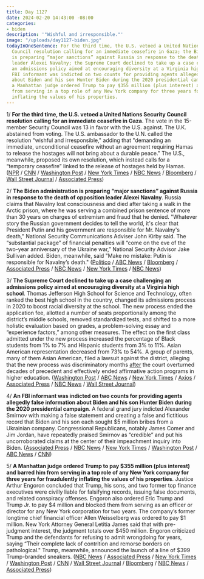 ```yaml
---
title: Day 1127
date: 2024-02-20 14:43:00 -08:00
categories:
- biden
description: '"Wishful and irresponsible."'
image: "/uploads/day1127-biden.jpg"
todayInOneSentence: For the third time, the U.S. vetoed a United Nations Security
  Council resolution calling for an immediate ceasefire in Gaza; the Biden administration
  is preparing “major sanctions” against Russia in response to the death of opposition
  leader Alexei Navalny; the Supreme Court declined to take up a case challenging
  an admissions policy aimed at encouraging diversity at a Virginia high school; an
  FBI informant was indicted on two counts for providing agents allegedly false information
  about Biden and his son Hunter Biden during the 2020 presidential campaign; and
  a Manhattan judge ordered Trump to pay $355 million (plus interest) and barred him
  from serving in a top role of any New York company for three years for fraudulently
  inflating the values of his properties.
---
```


1/ **For the third time, the U.S. vetoed a United Nations Security Council resolution calling for an immediate ceasefire in Gaza**. The vote in the 15-member Security Council was 13 in favor with the U.S. against. The U.K. abstained from voting.  The U.S. ambassador to the U.N. called the resolution “wishful and irresponsible," adding that "demanding an immediate, unconditional ceasefire without an agreement requiring Hamas to release the hostages will not bring about a durable peace." The U.S., meanwhile, proposed its own resolution, which instead calls for a “temporary ceasefire” linked to the release of hostages held by Hamas. ([NPR](https://www.npr.org/2024/02/20/1232636543/un-security-council-gaza-cease-fire-vote) / [CNN](https://www.cnn.com/2024/02/20/politics/un-gaza-ceasefire-algeria-resolution-vote-intl) / [Washington Post](https://www.washingtonpost.com/world/2024/02/20/israel-hamas-war-news-gaza-palestine/#link-WFZGMWGGWNDNNOK4AAH2CTEXVY) / [New York Times](https://www.nytimes.com/live/2024/02/20/world/israel-hamas-war-gaza-news) / [NBC News](https://www.nbcnews.com/news/world/live-blog/israel-hamas-war-live-updates-rcna139513) / [Bloomberg](https://www.bloomberg.com/news/articles/2024-02-20/us-vetoes-un-security-council-resolution-urging-gaza-cease-fire?sref=MIBMEEoj) / [Wall Street Journal](https://www.wsj.com/world/middle-east/u-s-drafts-u-n-resolution-calling-for-temporary-cease-fire-in-gaza-ad5c58ce) / [Associated Press](https://apnews.com/article/un-israel-palestinians-gaza-ceasefire-resolution-vote-350c86ef261bf1a00a2515cf22764de5))

2/ **The Biden administration is preparing “major sanctions” against Russia in response to the death of opposition leader Alexei Navalny**. Russia claims that Navalny lost consciousness and died after taking a walk in the Arctic prison, where he was serving a combined prison sentence of more than 30 years on charges of extremism and fraud that he denied. "Whatever story the Russian government decides to tell the world, it's clear that President Putin and his government are responsible for Mr. Navalny's death," National Security Communications Adviser John Kirby said. The “substantial package” of financial penalties will “come on the eve of the two-year anniversary of the Ukraine war,” National Security Advisor Jake Sullivan added. Biden, meanwhile, said "Make no mistake: Putin is responsible for Navalny’s death." ([Politico](https://www.politico.com/news/2024/02/20/russia-sanctions-navalny-putin-00142183) / [ABC News](https://abcnews.go.com/Politics/white-house-target-russia-major-sanctions-response-navalnys/story?id=107372788) / [Bloomberg](https://www.bloomberg.com/news/articles/2024-02-20/white-house-vows-major-sanctions-friday-after-navalny-death?srnd=politics-vp&sref=MIBMEEoj) / [Associated Press](https://apnews.com/article/sanctions-navalny-putin-biden-ukraine-dc1a51954673398a0410f8a6320f39e8) / [NBC News](https://www.nbcnews.com/news/world/russian-opposition-leader-alexei-navalny-dies-prison-rcna79718) / [New York Times](https://www.nytimes.com/2024/02/20/us/politics/us-sanctions-russia-navalny.html) / [NBC News](https://www.nbcnews.com/politics/white-house/biden-administration-impose-major-sanctions-hold-russia-accountable-na-rcna139599))

3/ **The Supreme Court declined to take up a case challenging an admissions policy aimed at encouraging diversity at a Virginia high school**. Thomas Jefferson High School for Science and Technology, often ranked the best high school in the country, changed its admissions process in 2020 to boost racial diversity at the school. The new process ended the application fee, allotted a number of seats proportionally among the district’s middle schools, removed standardized tests, and shifted to a more holistic evaluation based on grades, a problem-solving essay and “experience factors,” among other measures. The effect on the first class admitted under the new process increased the percentage of Black students from 1% to 7% and Hispanic students from 3% to 11%. Asian American representation decreased from 73% to 54%. A group of parents, many of them Asian American, filed a lawsuit against the district, alleging that the new process was discriminatory months [after](https://whatthefuckjusthappenedtoday.com/2023/06/29/day-891/#1-the-supreme-court-struck-down-affi) the court overturned decades of precedent and effectively ended affirmative action programs in higher education. ([Washington Post](https://www.washingtonpost.com/politics/2024/02/20/supreme-court-affirmative-action-thomas-jefferson-high-school/) / [ABC News](https://abcnews.go.com/Politics/supreme-court-allows-elite-high-school-adopt-admissions/story?id=107367410) / [New York Times](https://www.nytimes.com/2024/02/20/us/supreme-court-race-school-admissions.html) / [Axios](https://www.axios.com/2024/02/20/supreme-court-race-school-admissions-rejected-case) / [Associated Press](https://apnews.com/article/supreme-court-virginia-school-admissions-asian-discrimination-bdac4a3d720c0355f9da1c9539b05c2d) / [NBC News](https://www.nbcnews.com/politics/supreme-court/supreme-court-stays-racial-preferences-fight-virginia-high-schools-adm-rcna128615) / [Wall Street Journal](https://www.wsj.com/us-news/education/supreme-court-diversity-virginia-high-school-e61a37a7?mod=hp_lead_pos1))

4/ **An FBI informant was indicted on two counts for providing agents allegedly false information about Biden and his son Hunter Biden during the 2020 presidential campaign**. A federal grand jury indicted Alexander Smirnov with making a false statement and creating a false and fictitious record that Biden and his son each sought $5 million bribes from a Ukrainian company. Congressional Republicans, notably James Comer and Jim Jordan, have repeatedly praised Smirnov as “credible” and put his uncorroborated claims at the center of their impeachment inquiry into Biden. ([Associated Press](https://apnews.com/article/hunter-biden-burisma-fbi-informant-lying-6969656f6012780a23a4b8841ce2689b) / [NBC News](https://www.nbcnews.com/politics/joe-biden/special-counsel-charges-fbi-informant-lying-bureau-hunter-joe-biden-rcna139091) / [New York Times](https://www.nytimes.com/2024/02/15/us/politics/fbi-informant-bidens-ukraine.html) / [Washington Post](https://www.washingtonpost.com/national-security/2024/02/15/hunter-biden-informant-indicted-fbi-burisma/) / [ABC News](https://abcnews.go.com/Politics/special-counsel-charges-fbi-confidential-source-alexander-smirnov/story?id=107275129) / [CNN](https://www.cnn.com/2024/02/15/politics/former-fbi-informant-charged-biden-burisma/))

5/ **A Manhattan judge ordered Trump to pay $355 million (plus interest) and barred him from serving in a top role of any New York company for three years for fraudulently inflating the values of his properties**. Justice Arthur Engoron concluded that Trump, his sons, and two former top finance executives were civilly liable for falsifying records, issuing false documents, and related conspiracy offenses. Engoron also ordered Eric Trump and Trump Jr. to pay $4 million and blocked them from serving as an officer or director for any New York corporation for two years. The company’s former longtime chief financial officer Allen Weisselberg was ordered to pay $1 million. New York Attorney General Letitia James said that with pre-judgment interest, the judgment totals over $450 million. Engoron criticized Trump and the defendants for refusing to admit wrongdoing for years, saying “Their complete lack of contrition and remorse borders on pathological." Trump, meanwhile, announced the launch of a line of $399 Trump-branded sneakers. ([NBC News](https://www.nbcnews.com/politics/donald-trump/ny-fraud-case-damages-pay-millions-judge-engoron-rcna135283) / [Associated Press](https://apnews.com/article/trump-civil-fraud-verdict-engoron-244024861f0df886543c157c9fc5b3e4) / [New York Times](https://www.nytimes.com/2024/02/16/nyregion/trump-civil-fraud-trial-ruling.html) / [Washington Post](https://www.washingtonpost.com/politics/2024/02/16/trump-ny-fraud-trial-decision/) / [CNN](https://www.cnn.com/politics/live-news/trump-civil-fraud-trial-decision-02-16-24/index.html) / [Wall Street Journal](https://www.wsj.com/us-news/law/donald-trump-new-york-civil-fraud-trial-ruling-6447c2cd) / [Bloomberg](https://www.bloomberg.com/news/articles/2024-02-16/trump-hit-with-364-million-fine-three-year-ban-for-ny-fraud?srnd=premium&sref=MIBMEEoj) / [NBC News](https://www.nbcnews.com/politics/2024-election/trump-launches-sneaker-line-rcna139334) / [Associated Press](https://apnews.com/article/trump-sneakers-sneaker-con-philadelphia-4de093eda6f8d1c68baf8fe8095f777b)) 
